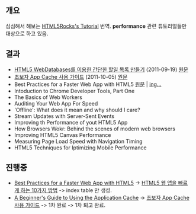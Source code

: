 ## 개요
심심해서 해보는 [HTML5Rocks's Tutorial](http://www.html5rocks.com/en/tutorials) 번역.
**performance** 관련 튜토리얼들만 대상으로 하고 있음. 

## 결과 

* [HTML5 WebDatabases를 이용한 간단한 할일 목록 만들기](https://github.com/zziuni/HTML5Rocks_kr/tree/master/tutorials/webdatabase/todo) (2011-09-19) [원문](http://www.html5rocks.com/en/tutorials/webdatabase/todo/)
* [초보자 App Cache 사용 가이드](https://github.com/zziuni/HTML5Rocks_kr/tree/master/tutorials/appcache/beginner) (2011-10-05) [원문](http://www.html5rocks.com/en/tutorials/appcache/beginner/)
* Best Practices for a Faster Web App with HTML5 [원문](http://www.html5rocks.com/en/tutorials/speed/quick/) | [ing...](https://github.com/zziuni/HTML5Rocks_kr/tree/master/tutorials/speed/quick)
* Intoduction to Chrome Developer Tools, Part One
* The Basics of Web Workers
* Auditing Your Web App For Speed
* 'Offline': What does it mean and why should I care?
* Stream Updates with Server-Sent Events
* Improving th Performance of yout HTML5 App
* How Browsers Wokr: Behind the scenes of modern web browsers
* Improving HTML5 Canvas Performance
* Measuring Page Load Speed with Navigation Timing
* HTML5 Techniques for Iptimizing Mobile Performance


## 진행중
* [Best Practices for a Faster Web App with HTML5](http://www.html5rocks.com/en/tutorials/speed/quick/) -> [HTML5 웹 앱을 빠르게 하는 10가지 방법](https://github.com/zziuni/HTML5Rocks_kr/tree/master/tutorials/speed/quick) -> index table 만 생성.
* [A Beginner's Guide to Using the Application Cache](http://www.html5rocks.com/en/tutorials/appcache/beginner/)  -> [초보자 App Cache 사용 가이드](https://github.com/zziuni/HTML5Rocks_kr/tree/master/tutorials/appcache/beginner) -> 1차 완료 -> 1차 퇴고 완료.
